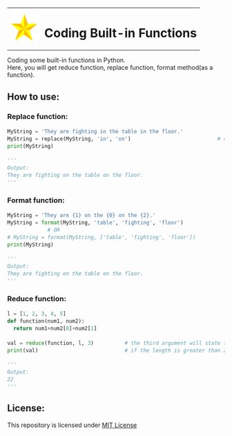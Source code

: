 <table align='center' border='0'><tr><td><img src='https://github.com/AshishAntil07/AshishAntil07/blob/home/5pointedStar.svg' height='65px' width='65px'></td> <td><h1>Coding Built-in Functions</h1></td></tr></table>
Coding some built-in functions in Python.<br>
Here, you will get reduce function, replace function, format method(as a function).<br>

## How to use:
### Replace function:
```python
MyString = 'They are fighting in the table in the floor.'
MyString = replace(MyString, 'in', 'on')                            # 4th parameter will state whether all matches will be replaced or not, by default it is true.
print(MyString)

'''
Output:
They are fighting on the table on the floor.
'''
```

### Format function:
```python
MyString = 'They are {1} on the {0} on the {2}.'
MyString = format(MyString, 'table', 'fighting', 'floor')
             # OR
# MyString = format(MyString, ['table', 'fighting', 'floor'])
print(MyString)

'''
Output:
They are fighting on the table on the floor.
'''
```

### Reduce function:
```python
l = [1, 2, 3, 4, 5]
def function(num1, num2):
  return num1+num2[0]+num2[1]

val = reduce(function, l, 3)          # the third argument will state the length of group of elements you want, by default it is 2.
print(val)                            # if the length is greater than 2, then it will pass the 2nd argument as a list.

'''
Output:
22
'''
```

## License:
This repository is licensed under [MIT License](https://github.com/AshishAntil07/CodingBuiltins.py/blob/main/LICENSE)
